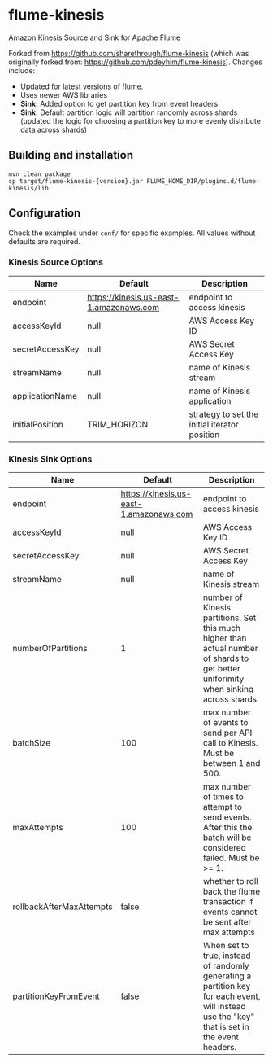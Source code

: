 # flume-kinesis

Amazon Kinesis Source and Sink for Apache Flume


Forked from https://github.com/sharethrough/flume-kinesis (which was originally forked from: https://github.com/pdeyhim/flume-kinesis). Changes include:
* Updated for latest versions of flume.
* Uses newer AWS libraries
* __Sink:__ Added option to get partition key from event headers
* __Sink:__ Default partition logic will partition randomly across shards (updated the logic for choosing a partition key to more evenly distribute data across shards)

## Building and installation

```
mvn clean package
cp target/flume-kinesis-{version}.jar FLUME_HOME_DIR/plugins.d/flume-kinesis/lib
```

## Configuration

Check the examples under `conf/` for specific examples.  All values without defaults are required.

### Kinesis Source Options

|Name|Default|Description|
-------|-----------|-------------|
|endpoint|https://kinesis.us-east-1.amazonaws.com|endpoint to access kinesis|
|accessKeyId|null|AWS Access Key ID|
|secretAccessKey|null|AWS Secret Access Key|
|streamName|null|name of Kinesis stream|
|applicationName|null|name of Kinesis application|
|initialPosition|TRIM_HORIZON|strategy to set the initial iterator position|

### Kinesis Sink Options

|Name|Default|Description|
-------|-----------|-------------|
|endpoint|https://kinesis.us-east-1.amazonaws.com|endpoint to access kinesis|
|accessKeyId|null|AWS Access Key ID|
|secretAccessKey|null|AWS Secret Access Key|
|streamName|null|name of Kinesis stream|
|numberOfPartitions|1|number of Kinesis partitions.  Set this much higher than actual number of shards to get better uniforimity when sinking across shards.|
|batchSize|100|max number of events to send per API call to Kinesis.  Must be between 1 and 500.|
|maxAttempts|100|max number of times to attempt to send events.  After this the batch will be considered failed.  Must be >= 1.|
|rollbackAfterMaxAttempts|false|whether to roll back the flume transaction if events cannot be sent after max attempts|
|partitionKeyFromEvent|false|When set to true, instead of randomly generating a partition key for each event, will instead use the "key" that is set in the event headers.|
